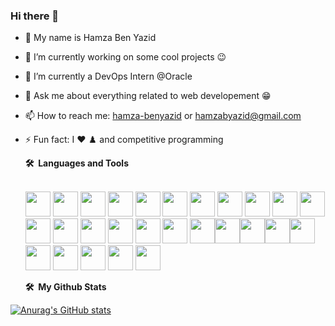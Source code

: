 ### Hi there 👋



- 👋 My name is Hamza Ben Yazid
- 🔭 I’m currently working on some cool projects 😉
- 🌱 I’m currently a DevOps Intern @Oracle
- 💬 Ask me about everything related to web developement 😁
- 📫 How to reach me: [hamza-benyazid](https://www.linkedin.com/in/hamza-benyazid/) or hamzabyazid@gmail.com
- ⚡ Fun fact: I ❤️ ♟️ and competitive programming 


  <summary>
    <b>🛠️&nbsp;&nbsp;Languages&nbsp;and&nbsp;Tools</b>
  </summary>
  <br />
  <p align="left">
    <img src="https://cdn.jsdelivr.net/gh/devicons/devicon/icons/react/react-original.svg" height="40px"/>
    <img src="https://cdn.jsdelivr.net/gh/devicons/devicon/icons/angularjs/angularjs-original.svg" height="40px"/>
    <img src="https://cdn.jsdelivr.net/gh/devicons/devicon/icons/c/c-original.svg" height="40px"/>
    <img src="https://cdn.jsdelivr.net/gh/devicons/devicon/icons/cplusplus/cplusplus-original.svg" height="40px"/>
    <img src="https://cdn.jsdelivr.net/gh/devicons/devicon/icons/spring/spring-original.svg" height="40px"/>
    <img src="https://cdn.jsdelivr.net/gh/devicons/devicon/icons/java/java-original.svg" height="40px"/>
    <img src="https://cdn.jsdelivr.net/gh/devicons/devicon/icons/figma/figma-original.svg" height="40px"/>
    <img src="https://cdn.jsdelivr.net/gh/devicons/devicon/icons/jira/jira-original.svg" height="40px"/>
    <img src="https://cdn.jsdelivr.net/gh/devicons/devicon/icons/trello/trello-plain.svg" height="40px"/>
    <img src="https://cdn.jsdelivr.net/gh/devicons/devicon/icons/linux/linux-original.svg" height="40px"/>
    <img src="https://cdn.jsdelivr.net/gh/devicons/devicon/icons/docker/docker-original.svg" height="40px"/>
    <img src="https://cdn.jsdelivr.net/gh/devicons/devicon/icons/jenkins/jenkins-original.svg" height="40px"/>
    <img src="https://cdn.jsdelivr.net/gh/devicons/devicon/icons/python/python-original.svg" height="40px"/>
    <img src="https://cdn.jsdelivr.net/gh/devicons/devicon/icons/typescript/typescript-original.svg" height="40px"/>
    <img src="https://cdn.jsdelivr.net/gh/devicons/devicon/icons/javascript/javascript-original.svg" height="40px"/>
    <img src="https://cdn.jsdelivr.net/gh/devicons/devicon/icons/postgresql/postgresql-original.svg" height="40px"/>
    <img src="https://cdn.jsdelivr.net/gh/devicons/devicon/icons/django/django-plain.svg" height="40px"/>
    <img src="https://cdn.jsdelivr.net/gh/devicons/devicon/icons/flask/flask-original.svg" height="40px"/><img       src="https://cdn.jsdelivr.net/gh/devicons/devicon/icons/mysql/mysql-original.svg" height="40px"/><img src="https://cdn.jsdelivr.net/gh/devicons/devicon/icons/intellij/intellij-original.svg" height="40px"/><img src="https://cdn.jsdelivr.net/gh/devicons/devicon/icons/vscode/vscode-original.svg" height="40px"/><img src="https://cdn.jsdelivr.net/gh/devicons/devicon/icons/git/git-original.svg" height="40px"/>
    <img src="https://cdn.jsdelivr.net/gh/devicons/devicon/icons/html5/html5-original.svg" height="40px"/>
    <img src="https://cdn.jsdelivr.net/gh/devicons/devicon/icons/css3/css3-original.svg" height="40px"/>
    <img src="https://cdn.jsdelivr.net/gh/devicons/devicon/icons/gradle/gradle-plain.svg" height="40px"/>
    <img src="https://cdn.jsdelivr.net/gh/devicons/devicon/icons/bitbucket/bitbucket-original.svg" height="40px"/>
    <img src="https://cdn.jsdelivr.net/gh/devicons/devicon/icons/kubernetes/kubernetes-plain.svg" height="40px" />
          
          
  </p>
  <summary>
    <b>🛠️&nbsp;&nbsp;My&nbsp;Github&nbsp;Stats</b>
  </summary>
 [![Anurag's GitHub stats](https://github-readme-stats.vercel.app/api?username=HamzaBenyazid)](https://github.com/anuraghazra/github-readme-stats)
